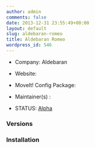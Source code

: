 ```yaml
---
author: admin
comments: false
date: 2013-12-31 23:55:49+00:00
layout: default
slug: aldebaran-romeo
title: Aldebaran Romeo
wordpress_id: 546
---
```



	
  * Company: Aldebaran

	
  * Website:

	
  * MoveIt! Config Package: 

	
  * Maintainer(s) :

	
  * STATUS: [Alpha](/about/moveit-status/#legend)




### Versions








### Installation






